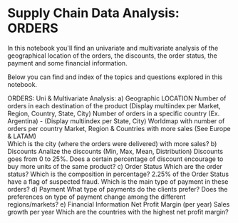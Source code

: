 # Supply Chain Data Analysis: ORDERS

In this notebook you'll find an univariate and multivariate analysis of the geographical location of the orders, the
discounts, the order status, the payment and some financial information.

Below you can find and index of the topics and questions explored in this notebook.

ORDERS: Uni & Multivariate Analysis:
	a) Geographic LOCATION
		Number of orders in each destination of the product (Display multiindex per Market, Region, Country, State, City)
		Number of orders in a specific country (Ex. Argentina) - (Display multiindex per State, City)
		Worldmap with number of orders per country
		Market, Region & Countries with more sales (See Europe & LATAM)		
		Which is the city (where the orders were delivered) with more sales?
	b) Discounts
		Analize the discounts (Min, Max, Mean, Distribution)
		Discounts goes from 0 to 25%. Does a certain percentage of discount encourage to buy more units of the same product?
	c) Order Status
		Which are the order status? Which is the composition in percentage?
		2.25% of the Order Status have a flag of suspected fraud. Which is the main type of payment in these orders?
	d) Payment
		What type of payments do the clients prefer?
		Does the preferences on type of payment change among the different regions/markets?
	e) Financial Information
		Net Profit Margin (per year)
		Sales growth per year
		Which are the countries with the highest net profit margin?